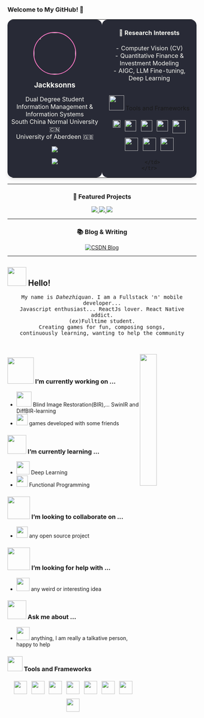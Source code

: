 ### Welcome to My GitHub! 👋

<div align="center">
  <table border="0" cellspacing="0" cellpadding="10" style="border-radius: 15px; overflow: hidden; box-shadow: 0 4px 8px rgba(0,0,0,0.1);">
    <tr>
      <td align="center" width="50%" style="background-color: #282a36; border-radius: 15px;">
        <p>
          <img src="https://avatars.githubusercontent.com/u/181991025?v=4" width="110" height="110" style="border-radius: 50%; border: 2px solid #ff79c6;" />
        </p>
        <h3 style="color: #f8f8f2; margin: 8px 0;">Jackksonns</h3>
        <p style="color: #f8f8f2;">
          Dual Degree Student<br>
          Information Management & Information Systems<br>
          South China Normal University 🇨🇳<br>
          University of Aberdeen 🇬🇧
        </p>
        <p>
          <a href="mailto:2963087383@qq.com">
            <img src="https://img.shields.io/badge/Email-2963087383%40qq.com-blue?style=flat-square&logo=gmail"/>
          </a>
        </p>
        <p>
          <img src="https://img.shields.io/badge/Location-Guangzhou-success?style=flat-square&logo=google-maps"/>
        </p>
      </td>
      <td align="center" width="50%" style="background-color: #282a36; border-radius: 15px;">
        <h4 style="color: #f8f8f2;">🔬 Research Interests</h4>
        <p style="color: #f8f8f2; max-width: 350px;">
          - Computer Vision (CV)<br>
          - Quantitative Finance & Investment Modeling<br>
          - AIGC, LLM Fine-tuning, Deep Learning
        </p>
        <br>
        <img src="https://raw.githubusercontent.com/alexnaiman/alexnaiman/master/resources/pickaxe.png" width="40px" /> Tools and Frameworks

<p align="center">
   <img src="https://raw.githubusercontent.com/alexnaiman/alexnaiman/master/resources/dev/visualstudio_code.svg" height="20px" style="vertical-align:top; margin:6px 4px" alt=""/>
  <img src="https://raw.githubusercontent.com/alexnaiman/alexnaiman/master/resources/dev/python.svg" height="30px" style="vertical-align:top; margin:6px 4px"  alt=""/>
    <img src="https://raw.githubusercontent.com/alexnaiman/alexnaiman/master/resources/dev/bash.svg" height="30px" style="vertical-align:top; margin:6px 4px"  alt=""/>
      <img src="https://raw.githubusercontent.com/alexnaiman/alexnaiman/master/resources/dev/css3.svg" height="30px" style="vertical-align:top; margin:6px 4px"  alt=""/>
        <img src="https://raw.githubusercontent.com/alexnaiman/alexnaiman/master/resources/dev/html.svg" height="35px" style="vertical-align:top; margin:6px 4px"  alt=""/>
          <img src="https://raw.githubusercontent.com/alexnaiman/alexnaiman/master/resources/dev/js.svg" height="35px" style="vertical-align:top; margin:6px 4px"  alt=""/>
           <img src="https://raw.githubusercontent.com/alexnaiman/alexnaiman/master/resources/dev/mobile.svg" height="35px" style="vertical-align:top; margin:6px 4px"  alt=""/>
            <img src="https://raw.githubusercontent.com/alexnaiman/alexnaiman/master/resources/dev/nodejs.svg" height="35px" style="vertical-align:top; margin:6px 4px"  alt=""/>
             
             

</p>

      </td>
    </tr>
  </table>
</div>


---

<div align="center">
  <h3>🚀 Featured Projects</h3>
  <p>
    <a href="https://github.com/Jackksonns/Transformer-from-scratch">
      <img src="https://img.shields.io/badge/🧠 Transformer_from_Scratch-orange?style=for-the-badge" />
    </a>
    <a href="https://github.com/Jackksonns/AIGC-Paper-Survey">
      <img src="https://img.shields.io/badge/📄 AIGC_Paper_Survey-blueviolet?style=for-the-badge" />
    </a>
    <a href="#">
      <img src="https://img.shields.io/badge/📈 Vision+Finance_Modeling-grey?style=for-the-badge" />
    </a>
  </p>
</div>


---

<div align="center">
  <h3>📚 Blog & Writing</h3>
  <a href="https://blog.csdn.net/2302_80218188?spm=1000.2115.3001.5343">
    <img src="https://img.shields.io/badge/📝_My_CSDN_Blog-ff69b4?style=for-the-badge" alt="CSDN Blog" />
  </a>
</div>


---







## <img src="https://raw.githubusercontent.com/alexnaiman/alexnaiman/master/resources/welcomeglitch.gif" width="50px" /> Hello!

<p align="center" >
  <samp>
    My name is <em>Dahezhiquan</em>. I am a Fullstack 'n' mobile developer... 
  <br/> Javascript enthusiast... ReactJs lover. React Native addict. 
    <br/> (<em>ex</em>)Fulltime student.
      <br/>
Creating games for fun, composing songs,
          <br/>
continuously learning, wanting to help the community
  </samp>
  <br/>
  <br/>
  <br/>
</p>

<img src="https://media.tenor.com/images/df8c44a1d20ab367fdcb21880985fd33/tenor.gif" align="right"  width="30%" alt=""/>

### <img src="https://raw.githubusercontent.com/alexnaiman/alexnaiman/master/resources/PusheenCompute.gif" width="70px" /> I’m currently working on ...

- <img src="https://raw.githubusercontent.com/alexnaiman/alexnaiman/master/resources/3243_take_my_money.png" height="40px"  alt=""/>  Blind Image Restoration(BIR),... SwinIR and DiffBIR-learning
- <img src="https://raw.githubusercontent.com/alexnaiman/alexnaiman/master/resources/controller.png" width="30px"  alt=""/>  games developed with some friends

### <img src="https://raw.githubusercontent.com/alexnaiman/alexnaiman/master/resources/Confused_Dog.gif" height="50px" /> I’m currently learning ...

- <img src="https://raw.githubusercontent.com/alexnaiman/alexnaiman/master/resources/ml.png" height="35px"  alt=""/> Deep Learning
- <img src="https://raw.githubusercontent.com/alexnaiman/alexnaiman/master/resources/functional.png" height="30px"  alt=""/> Functional Programming


### <img src="https://raw.githubusercontent.com/alexnaiman/alexnaiman/master/resources/pug_dance.gif" width="60px" /> I’m looking to collaborate on ...

- <img src="https://raw.githubusercontent.com/alexnaiman/alexnaiman/master/resources/open_source.png" height="30px"  alt=""/> any open source project

### <img src="https://raw.githubusercontent.com/alexnaiman/alexnaiman/master/resources/cool_duck.gif" width="60px" /> I’m looking for help with ...

- <img src="https://raw.githubusercontent.com/alexnaiman/alexnaiman/master/resources/party_parrot.gif" height="35px"  alt=""/> any weird or interesting idea

### <img src="https://raw.githubusercontent.com/alexnaiman/alexnaiman/master/resources/question.png" width="50px" />  Ask me about ...

- <img src="https://raw.githubusercontent.com/alexnaiman/alexnaiman/master/resources/chat.gif" height="35px"  alt=""/> anything, I am really a talkative person, happy to help 

### <img src="https://raw.githubusercontent.com/alexnaiman/alexnaiman/master/resources/pickaxe.png" width="40px" /> Tools and Frameworks

<p align="center">
   <img src="https://raw.githubusercontent.com/alexnaiman/alexnaiman/master/resources/dev/visualstudio_code.svg" height="35px" style="vertical-align:top; margin:6px 4px" alt=""/>
  <img src="https://raw.githubusercontent.com/alexnaiman/alexnaiman/master/resources/dev/python.svg" height="35px" style="vertical-align:top; margin:6px 4px"  alt=""/>
    <img src="https://raw.githubusercontent.com/alexnaiman/alexnaiman/master/resources/dev/bash.svg" height="35px" style="vertical-align:top; margin:6px 4px"  alt=""/>
      <img src="https://raw.githubusercontent.com/alexnaiman/alexnaiman/master/resources/dev/css3.svg" height="35px" style="vertical-align:top; margin:6px 4px"  alt=""/>
        <img src="https://raw.githubusercontent.com/alexnaiman/alexnaiman/master/resources/dev/html.svg" height="35px" style="vertical-align:top; margin:6px 4px"  alt=""/>
          <img src="https://raw.githubusercontent.com/alexnaiman/alexnaiman/master/resources/dev/js.svg" height="35px" style="vertical-align:top; margin:6px 4px"  alt=""/>
           <img src="https://raw.githubusercontent.com/alexnaiman/alexnaiman/master/resources/dev/mobile.svg" height="35px" style="vertical-align:top; margin:6px 4px"  alt=""/>
            <img src="https://raw.githubusercontent.com/alexnaiman/alexnaiman/master/resources/dev/nodejs.svg" height="35px" style="vertical-align:top; margin:6px 4px"  alt=""/>
             
             

</p>
